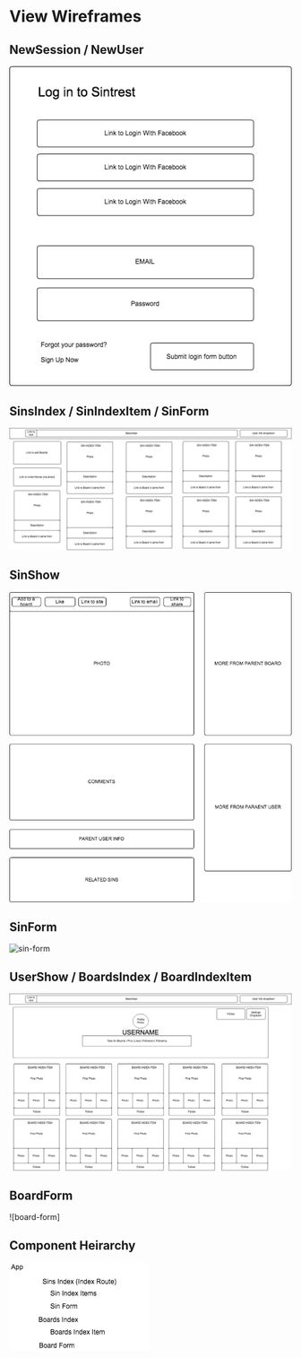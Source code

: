 # View Wireframes

## NewSession / NewUser
![new-session]

## SinsIndex / SinIndexItem / SinForm
![sins]

## SinShow
![sin]

## SinForm
![sin-form]

## UserShow / BoardsIndex / BoardIndexItem
![user-show]

## BoardForm
![board-form]

## Component Heirarchy
![component-heirarchy]

[new-user]: ./wireframes/new_user.png
[new-session]: ./wireframes/new_session.png
[sins]: ./wireframes/sins_index.png
[sin]: ./wireframes/sin_show.png
[sin-form]: ./wireframes/sin_form.png
[user-show]: ./wireframes/user_show.png
[component-heirarchy]: ./wireframes/component_heirarchy.png
